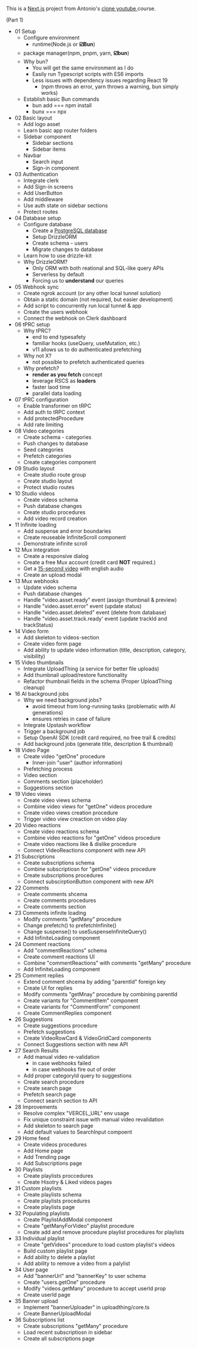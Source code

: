 This is a [Next.js](https://nextjs.org) project from Antonio's [clone youtube ](https://www.youtube.com/watch?v=ArmPzvHTcfQ) course.

(Part 1)
- 01 Setup
	- Configure environment
		- runtime(Node.js or **☑️Bun**)
    - package manager(npm, pnpm, yarn, **☑️bun**)
  - Why bun?
    - You will get the same environment as I do
    - Easily run Typescript scripts with ES6 imports
    - Less issues with dependency issues regarding React 19
      - (npm throws an error, yarn throws a warning, bun simply works)
  - Establish basic Bun commands
    - bun add === npm install
    - bunx === npx
- 02 Basic layout
  - Add logo asset
  - Learn basic app router folders
  - Sidebar component
    - Sidebar sections
    - Sidebar items
  - Navbar
    - Search input
    - Sign-in component 
- 03 Authentication
  - Integrate clerk
  - Add Sign-in screens
  - Add UserButton
  - Add middleware
  - Use auth state on sidebar sections
  - Protect routes
- 04 Database setup
  - Configure database
    - Create a [PostgreSQL database](www.neon.tech)
    - Setup DrizzleORM
    - Create schema - users
    - Migrate changes to database
  - Learn how to use drizzle-kit
  - Why DrizzleORM?
    - Only ORM with both reational and SQL-like query APIs
    - Serverless by default
    - Forcing us to **understand** our queries
- 05 Webhook sync
  - Create ngrok account (or any other local tunnel solution)
  - Obtain a static domain (not required, but easier development)
  - Add script to concurrently run local tunnel & app
  - Create the users webhook
  - Connect the webhook on Clerk dashboard
- 06 tPRC setup
  - Why tPRC?
    - end to end typesafety
    - familiar hooks (useQuery, useMutation, etc.)
    - v11 allows us to do authenticated prefetching
  - Why not X?
    - not possible to prefetch authenticated queries
  - Why prefetch?
    - **render as you fetch** concept
    - leverage RSCS as **loaders**
    - faster laod time
    - parallel data loading
- 07 tPRC configuration
  - Enable transformer on tRPC
  - Add auth to tRPC context
  - Add protectedProcedure
  - Add rate limiting
- 08 Video categories
  - Create schema - categories
  - Push changes to database
  - Seed categories
  - Prefetch categories
  - Create categories component
- 09 Studio layout
  - Create studio route group
  - Create studio layout
  - Protect studio routes
- 10 Studio videos
  - Create videos schema
  - Push database changes
  - Create studio procedures
  - Add video record creation
- 11 Infinite loading
  - Add suspense and error boundaries
  - Create reuseable InfiniteScroll component
  - Demonstrate infinite scroll
- 12 Mux integration
  - Create a responsive dialog
  - Create a free Mux account (credit card **NOT** required.)
  - Get a [15-second video](https://tinyurl.com/newtube-clip) with english audio
  - Create an upload modal
- 13 Mux webhooks
  - Update video schema
  - Push database changes
  - Handle "video.asset.ready" event (assign thumbnail & preview)
  - Handle "video.asset.error" event (update status)
  - Handle "video.asset.deleted" event (delete from database)
  - Handle "video.asset.track.ready' event (update trackId and trackStatus)
- 14 Video form
  - Add skeleton to videos-section
  - Create video form page
  - Add ability to update video information (title, description, category, visibility)
- 15 Video thumbnails
  - Integrate UploadThing (a service for better file uploads)
  - Add thumbnail upload/restore functionality
  - Refactor thumbnail fields in the schema (Proper UploadThing cleanup)
- 16 AI background jobs
  - Why we need background jobs?
    - avoid timeout from long-running tasks (problematic with AI generations)
    - ensures retries in case of failure
  - Integrate Upstash workflow
  - Trigger a background job
  - Setup OpenAI SDK (credit card required, no free trail & credits)
  - Add background jobs (generate title, description & thumbnail)
- 18 Video Page
  - Create video "getOne" procedure
    - Inner-join "user" (author information)
  - Prefetching process
  - Video section
  - Comments section (placeholder)
  - Suggestions section
- 19 Video views
  - Create video views schema
  - Combine video views for "getOne" videos procedure
  - Create video views creation procedure
  - Trigger video view creaction on video play
- 20 Video reactions
  - Create video reactions schema
  - Combine video reactions for "getOne" videos procedure
  - Create video reactions like & dislike procedure
  - Connect VideoReactions component with new API
- 21 Subscriptions
  - Create subscriptions schema
  - Combine subscriptiosn for "getOne" videos procedure
  - Create subscriptions procedures
  - Connect subscirptionButton component with new API
- 22 Comments
  - Create comments shcema
  - Create comments procedures
  - Create comments section
- 23 Comments infinite loading
  - Modify comments "getMany" procedure
  - Change prefetch() to prefetchInfinite()
  - Change suspense() to useSuspenseInfiniteQuery()
  - Add InfiniteLoading component
- 24 Comment reactions
  - Add "commentReactions" schema
  - Create comment reactions UI
  - Combine "commentReactions" with comments "getMany" procedure
  - Add InfiniteLoading component
- 25 Comment replies
  - Extend comment shcema by adding "parentId" foreign key
  - Create UI for replies
  - Modify comments "getMnay" procedure by combining parentId
  - Create variants for "CommentItem" component
  - Create variants for "CommentForm" component
  - Create CommentReplies component
- 26 Suggestions
  - Create suggestions procedure
  - Prefetch suggestions
  - Create VideoRowCard & VideoGridCard components
  - Connect Suggestions section with new API
- 27 Search Results
  - Add manual video re-validation
    - in case webhooks failed
    - in case webhooks fire out of order
  - Add proper categoryId query to suggestions
  - Create search procedure
  - Create search page
  - Prefetch search page
  - Connect search section to API
- 28 Improvements
  - Resolve complex "VERCEL_URL" env usage
  - Fix unique constraint issue with manual video revalidation
  - Add skeleton to search page
  - Add default values to SearchInput compoent
- 29 Home feed
  - Create videos procedures
  - Add Home page
  - Add Trending page
  - Add Subscriptions page
- 30 Playlists
  - Create playlists proccedures
  - Create Hisotry & Liked videos pages
- 31 Custom playlists
  - Create playlists schema
  - Create playlists procedures
  - Create playlists page
- 32 Populating playlists
  - Create PlaylistAddModal component
  - Create "getManyForVideo" playlist procedure
  - Create add and remove procedure playlist procedures for playlists
- 33 Individual playlist
  - Create "getVideos" procedure to load custom playlist's videos
  - Build custom playlist page
  - Add ability to delete a playlist
  - Add ability to remove a video from a palylist
- 34 User page
  - Add "bannerUrl" and "bannerKey" to user schema
  - Create "users.getOne" procedure
  - Modify "videos.getMany" procedure to accept userId prop
  - Create userId page
- 35 Banner upload
  - Implement "bannerUploader" in uploadthing/core.ts
  - Create BannerUploadModal
- 36 Subscriptions list
  - Create subscriptions "getMany" procedure
  - Load recent subscriptiosn in sidebar
  - Create all subscriptions page
